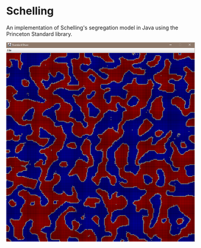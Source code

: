 # Schelling
An implementation of Schelling's segregation model in Java using the Princeton Standard library.

![Screenshot](/Schelling.png "Screenshot")
